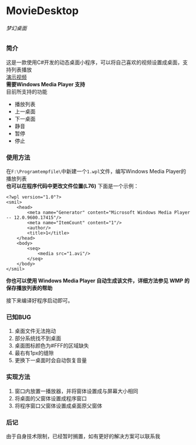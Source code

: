 # MovieDesktop
###### 梦幻桌面

### 简介
这是一款使用C#开发的动态桌面小程序，可以将自己喜欢的视频设置成桌面，支持列表播放<br>
[演示视频](http://www.bilibili.com/video/av2304939/)<br>
**需要Windows Media Player 支持**<br>
目前所支持的功能
* 播放列表
* 上一桌面
* 下一桌面
* 静音
* 暂停
* 停止

### 使用方法

在`F:\Programtempfile\`中新建一个`1.wpl`文件，编写Windows Media Player的播放列表<br>
**也可以在程序代码中更改文件位置(L76)**
下面是一个示例：<br>
~~~~
<?wpl version="1.0"?>
<smil>
    <head>
        <meta name="Generator" content="Microsoft Windows Media Player -- 12.0.9600.17415"/>
        <meta name="ItemCount" content="1"/>
        <author/>
        <title>1</title>
    </head>
    <body>
        <seq>
            <media src="1.avi"/>
        </seq>
    </body>
</smil>
~~~~
**你也可以使用 Windows Media Player 自动生成该文件，详细方法参见 WMP 的保存播放列表的帮助**

接下来编译好程序启动即可。

### 已知BUG
1. 桌面文件无法拖动
2. 部分系统找不到桌面
3. 桌面图标颜色为#FFF的区域缺失
4. 最右有1px的缝隙
5. 更换下一桌面时会自动恢复音量

### 实现方法
1. 窗口内放置一播放器，并将窗体设置成与屏幕大小相同
2. 将桌面的父窗体设置成程序窗口
3. 将程序窗口父窗体设置成桌面原父窗体

### 后记
由于自身技术限制，已经暂时搁置，如有更好的解决方案可以联系我